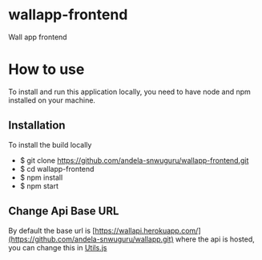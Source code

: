 # wallapp-frontend
Wall app frontend

# How to use

To install and run this application locally, you need to have node and npm installed on your machine.

## Installation

To install the build locally

- $ git clone https://github.com/andela-snwuguru/wallapp-frontend.git
- $ cd wallapp-frontend
- $ npm install
- $ npm start

## Change Api Base URL

By default the base url is [https://wallapi.herokuapp.com/](https://github.com/andela-snwuguru/wallapp.git) where the api is hosted, you can change this in [Utils.js](https://github.com/andela-snwuguru/wallapp-frontend/blob/master/src/Utils.js)


